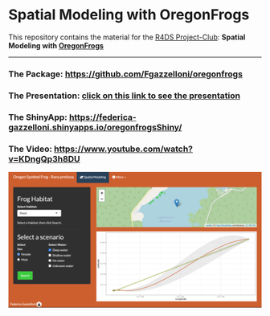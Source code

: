 # Spatial Modeling with OregonFrogs

This repository contains the material for the [R4DS Project-Club](http://r4ds.io/join): **Spatial Modeling with [OregonFrogs](https://github.com/Fgazzelloni/oregonfrogs)**

------------------------------------------------------------------------

### The Package: <https://github.com/Fgazzelloni/oregonfrogs>

### The Presentation: [click on this link to see the presentation](https://fgazzelloni.quarto.pub/spatial-modeling-with-oregonfrogs)

### The ShinyApp: <https://federica-gazzelloni.shinyapps.io/oregonfrogsShiny/>

### The Video: <https://www.youtube.com/watch?v=KDngQp3h8DU>

[![](app-image.png)](https://federica-gazzelloni.shinyapps.io/oregonfrogsShiny/)
